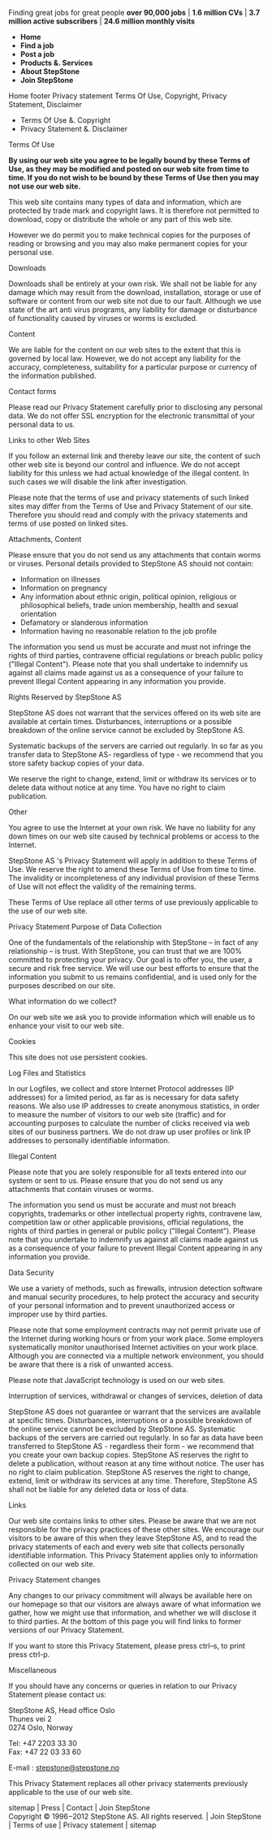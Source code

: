 Finding great jobs for great people **over 90,000 jobs** | **1.6 million CVs** | **3.7 million active subscribers** | **24.6 million monthly visits**

*   **Home**
*   **Find a job**
*   **Post a job**
*   **Products &. Services**
*   **About StepStone**
*   **Join StepStone**

Home footer Privacy statement Terms Of Use, Copyright, Privacy Statement, Disclaimer

*   Terms Of Use &. Copyright
*   Privacy Statement &. Disclaimer

Terms Of Use

**By using our web site you agree to be legally bound by these Terms of Use, as they may be modified and posted on our web site from time to time. If you do not wish to be bound by these Terms of Use then you may not use our web site.**

This web site contains many types of data and information, which are protected by trade mark and copyright laws. It is therefore not permitted to download, copy or distribute the whole or any part of this web site.

However we do permit you to make technical copies for the purposes of reading or browsing and you may also make permanent copies for your personal use.

Downloads

Downloads shall be entirely at your own risk. We shall not be liable for any damage which may result from the download, installation, storage or use of software or content from our web site not due to our fault. Although we use state of the art anti virus programs, any liability for damage or disturbance of functionality caused by viruses or worms is excluded.

Content

We are liable for the content on our web sites to the extent that this is governed by local law. However, we do not accept any liability for the accuracy, completeness, suitability for a particular purpose or currency of the information published.

Contact forms

Please read our Privacy Statement carefully prior to disclosing any personal data. We do not offer SSL encryption for the electronic transmittal of your personal data to us.

Links to other Web Sites

If you follow an external link and thereby leave our site, the content of such other web site is beyond our control and influence. We do not accept liability for this unless we had actual knowledge of the illegal content. In such cases we will disable the link after investigation.

Please note that the terms of use and privacy statements of such linked sites may differ from the Terms of Use and Privacy Statement of our site. Therefore you should read and comply with the privacy statements and terms of use posted on linked sites.

Attachments, Content

Please ensure that you do not send us any attachments that contain worms or viruses. Personal details provided to StepStone AS should not contain:

*   Information on illnesses
*   Information on pregnancy
*   Any information about ethnic origin, political opinion, religious or philosophical beliefs, trade union membership, health and sexual orientation
*   Defamatory or slanderous information
*   Information having no reasonable relation to the job profile

The information you send us must be accurate and must not infringe the rights of third parties, contravene official regulations or breach public policy ("Illegal Content"). Please note that you shall undertake to indemnify us against all claims made against us as a consequence of your failure to prevent Illegal Content appearing in any information you provide.

Rights Reserved by StepStone AS

StepStone AS does not warrant that the services offered on its web site are available at certain times. Disturbances, interruptions or a possible breakdown of the online service cannot be excluded by StepStone AS.

Systematic backups of the servers are carried out regularly. In so far as you transfer data to StepStone AS- regardless of type - we recommend that you store safety backup copies of your data.

We reserve the right to change, extend, limit or withdraw its services or to delete data without notice at any time. You have no right to claim publication.

Other

You agree to use the Internet at your own risk. We have no liability for any down times on our web site caused by technical problems or access to the Internet.

StepStone AS 's Privacy Statement will apply in addition to these Terms of Use. We reserve the right to amend these Terms of Use from time to time. The invalidity or incompleteness of any individual provision of these Terms of Use will not effect the validity of the remaining terms.

These Terms of Use replace all other terms of use previously applicable to the use of our web site.

Privacy Statement Purpose of Data Collection

One of the fundamentals of the relationship with StepStone – in fact of any relationship – is trust. With StepStone, you can trust that we are 100% committed to protecting your privacy. Our goal is to offer you, the user, a secure and risk free service. We will use our best efforts to ensure that the information you submit to us remains confidential, and is used only for the purposes described on our site.

What information do we collect?

On our web site we ask you to provide information which will enable us to enhance your visit to our web site.

Cookies

This site does not use persistent cookies.

Log Files and Statistics

In our Logfiles, we collect and store Internet Protocol addresses (IP addresses) for a limited period, as far as is necessary for data safety reasons. We also use IP addresses to create anonymous statistics, in order to measure the number of visitors to our web site (traffic) and for accounting purposes to calculate the number of clicks received via web sites of our business partners. We do not draw up user profiles or link IP addresses to personally identifiable information.

Illegal Content

Please note that you are solely responsible for all texts entered into our system or sent to us. Please ensure that you do not send us any attachments that contain viruses or worms.

The information you send us must be accurate and must not breach copyrights, trademarks or other intellectual property rights, contravene law, competition law or other applicable provisions, official regulations, the rights of third parties in general or public policy ("Illegal Content"). Please note that you undertake to indemnify us against all claims made against us as a consequence of your failure to prevent Illegal Content appearing in any information you provide.

Data Security

We use a variety of methods, such as firewalls, intrusion detection software and manual security procedures, to help protect the accuracy and security of your personal information and to prevent unauthorized access or improper use by third parties.

Please note that some employment contracts may not permit private use of the Internet during working hours or from your work place. Some employers systematically monitor unauthorised Internet activities on your work place. Although you are connected via a multiple network environment, you should be aware that there is a risk of unwanted access.

Please note that JavaScript technology is used on our web sites.

Interruption of services, withdrawal or changes of services, deletion of data

StepStone AS does not guarantee or warrant that the services are available at specific times. Disturbances, interruptions or a possible breakdown of the online service cannot be excluded by StepStone AS. Systematic backups of the servers are carried out regularly. In so far as data have been transferred to StepStone AS - regardless their form - we recommend that you create your own backup copies. StepStone AS reserves the right to delete a publication, without reason at any time without notice. The user has no right to claim publication. StepStone AS reserves the right to change, extend, limit or withdraw its services at any time. Therefore, StepStone AS shall not be liable for any deleted data or loss of data.

Links

Our web site contains links to other sites. Please be aware that we are not responsible for the privacy practices of these other sites. We encourage our visitors to be aware of this when they leave StepStone AS, and to read the privacy statements of each and every web site that collects personally identifiable information. This Privacy Statement applies only to information collected on our web site.

Privacy Statement changes

Any changes to our privacy commitment will always be available here on our homepage so that our visitors are always aware of what information we gather, how we might use that information, and whether we will disclose it to third parties. At the bottom of this page you will find links to former versions of our Privacy Statement.

If you want to store this Privacy Statement, please press ctrl–s, to print press ctrl-p.

Miscellaneous

If you should have any concerns or queries in relation to our Privacy Statement please contact us:

StepStone AS, Head office Oslo  
Thunes vei 2  
0274 Oslo, Norway

Tel: +47 2203 33 30  
Fax: +47 22 03 33 60

E-mail : stepstone@stepstone.no

This Privacy Statement replaces all other privacy statements previously applicable to the use of our web site.

  
sitemap | Press | Contact | Join StepStone  
Copyright © 1996−2012 StepStone AS. All rights reserved. | Join StepStone | Terms of use | Privacy statement | sitemap